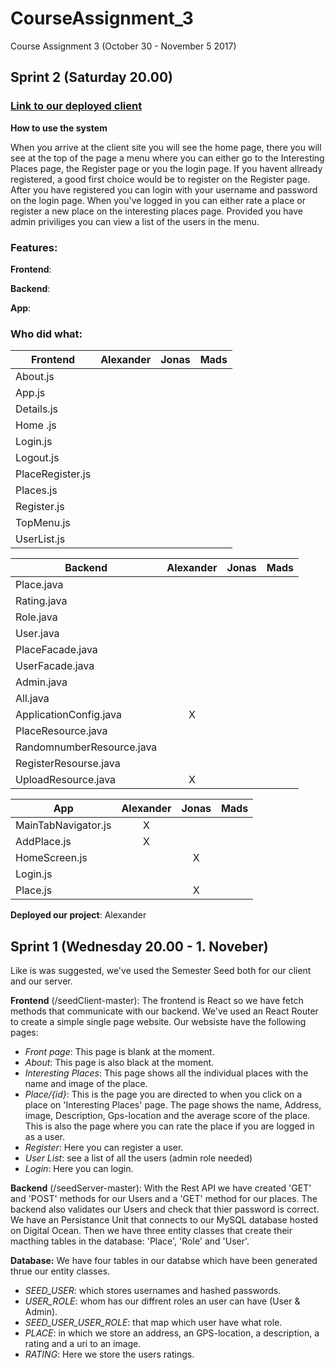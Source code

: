 # CourseAssignment_3
Course Assignment 3 (October 30 - November 5 2017)

## Sprint 2 (Saturday 20.00)
### [Link to our deployed client](https://ca3.cph-an178.dk/#/)

**How to use the system**

When you arrive at the client site you will see the home page, there you will see at the top of the page a menu where you can either go to the Interesting Places page, the Register page or you the login page. If you havent allready registered, a good first choice would be to register on the Register page. After you have registered you can login with your username and password on the login page. When you've logged in you can either rate a place or register a new place on the interesting places page. Provided you have admin priviliges you can view a list of the users in the menu.   

### Features: 

**Frontend**: 

**Backend**:

**App**:

### Who did what:

|Frontend         |Alexander|Jonas|Mads|
|-----------------|:-------:|:---:|:--:|
|About.js         |         |     |    |
|App.js           |         |     |    |
|Details.js       |         |     |    |
|Home .js         |         |     |    |
|Login.js         |         |     |    |
|Logout.js        |         |     |    |
|PlaceRegister.js |         |     |    |
|Places.js        |         |     |    |
|Register.js      |         |     |    |
|TopMenu.js       |         |     |    |
|UserList.js      |         |     |    |


|Backend                  |Alexander|Jonas|Mads|
|-------------------------|:-------:|:---:|:--:|
|Place.java               |         |     |    |
|Rating.java              |         |     |    |
|Role.java                |         |     |    |
|User.java                |         |     |    |
|PlaceFacade.java         |         |     |    |
|UserFacade.java          |         |     |    |
|Admin.java               |         |     |    |
|All.java                 |         |     |    |
|ApplicationConfig.java   |    X    |     |    |
|PlaceResource.java       |         |     |    |
|RandomnumberResource.java|         |     |    |
|RegisterResourse.java    |         |     |    |
|UploadResource.java      |    X    |     |    |

|App                |Alexander|Jonas|Mads|
|-------------------|:-------:|:---:|:--:|
|MainTabNavigator.js|    X    |     |    |
|AddPlace.js        |    X    |     |    |
|HomeScreen.js      |         |  X  |    |
|Login.js           |         |     |    |
|Place.js           |         |  X  |    |


**Deployed our project**: Alexander

## Sprint 1 (Wednesday 20.00 - 1. Noveber)
Like is was suggested, we've used the Semester Seed both for our client and our server.

**Frontend** (/seedClient-master): The frontend is React so we have fetch methods that communicate with our backend. We've used an React Router to create a simple single page website. Our websiste have the following pages:
- *Front page*: This page is blank at the moment.
- *About*: This page is also black at the moment.
- *Interesting Places*: This page shows all the individual places with the name and image of the place. 
- *Place/{id}*: This is the page you are directed to when you click on a place on 'Interesting Places' page. The page shows the name, Address, image, Description, Gps-location and the average score of the place. This is also the page where you can rate the place if you are logged in as a user.
- *Register*: Here you can register a user. 
- *User List*: see a list of all the users (admin role needed)
- *Login*: Here you can login. 


**Backend** (/seedServer-master): With the Rest API we have created 'GET' and 'POST' methods for our Users and a 'GET' method for our places. The backend also validates our Users and check that thier password is correct.     
We have an Persistance Unit that connects to our MySQL database hosted on Digital Ocean. Then we have three entity classes that create their macthing tables in the database: 'Place', 'Role' and 'User'.  

**Database:** We have four tables in our databse which have been generated thrue our entity classes. 
- *SEED_USER*: which stores usernames and hashed passwords. 
- *USER_ROLE*: whom has our diffrent roles an user can have (User & Admin). 
- *SEED_USER_USER_ROLE*: that map which user have what role. 
- *PLACE*: in which we store an address, an GPS-location, a description, a rating and a uri to an image.
- *RATING*: Here we store the users ratings.
